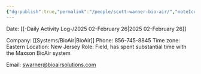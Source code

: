 ```yaml
---
{"dg-publish":true,"permalink":"/people/scott-warner-bio-air/","noteIcon":"","created":"2025-05-20T09:18:16.799-05:00"}
---
```


Date: [[-Daily Activity Log-/2025 02-February 26\|2025 02-February 26]]

Company: [[Systems/BioAir\|BioAir]]
Phone: 856-745-8845
Time zone: Eastern
Location: New Jersey
Role: Field, has spent substantial time with the Maxson BioAir system

Email: swarner@bioairsolutions.com